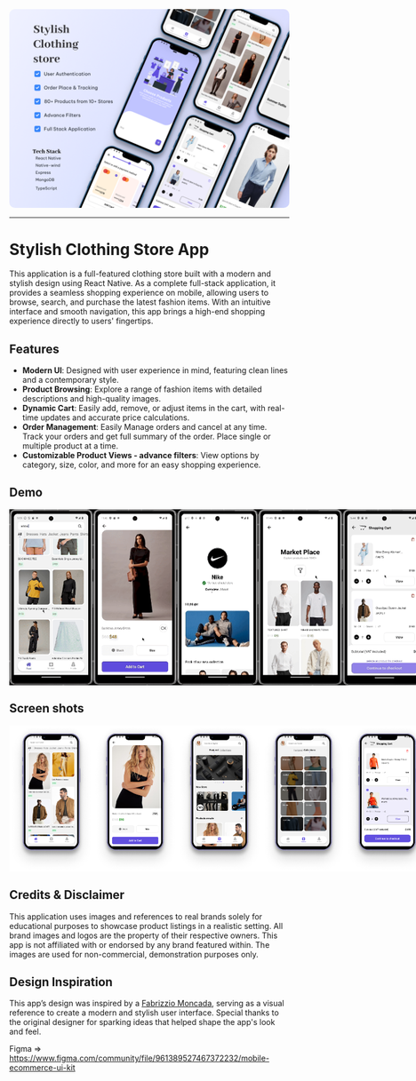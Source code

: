 <img src="demo/cover.png" style="border-radius:10px" />

---

# Stylish Clothing Store App

This application is a full-featured clothing store built with a modern and stylish design using React Native. As a complete full-stack application, it provides a seamless shopping experience on mobile, allowing users to browse, search, and purchase the latest fashion items. With an intuitive interface and smooth navigation, this app brings a high-end shopping experience directly to users' fingertips.

## Features

- **Modern UI**: Designed with user experience in mind, featuring clean lines and a contemporary style.
- **Product Browsing**: Explore a range of fashion items with detailed descriptions and high-quality images.
- **Dynamic Cart**: Easily add, remove, or adjust items in the cart, with real-time updates and accurate price calculations.
- **Order Management**: Easily Manage orders and cancel at any time. Track your orders and get full summary of the order. Place single or multiple product at a time.
- **Customizable Product Views - advance filters**: View options by category, size, color, and more for an easy shopping experience.

## Demo

<div  style="display: flex; flex-direction: 'row';">
<img src="demo/product_preview.gif" width="30%"/>
<img src="demo/product_page.gif" width="30%"/>
<img src="demo/store.gif" width="30%"/>
<img src="demo/market_place.gif" width="30%"/>
<img src="demo/order_placed.gif" width="30%"/>
</div>

## Screen shots

<div  style="display: flex; flex-direction: 'row';">
<img src="demo/feed.png" width="30%"/>
<img src="demo/product.png" width="30%"/>
<img src="demo/market.png" width="30%"/>
<img src="demo/collections.png" width="30%"/>
<img src="demo/cart.png" width="30%"/>
<img src="demo/drawer.png" width="30%"/>
<img src="demo/address.png" width="30%"/>
<img src="demo/payment.png" width="30%"/>
<img src="demo/order_summary.png" width="30%"/>
</div>

## Credits & Disclaimer

This application uses images and references to real brands solely for educational purposes to showcase product listings in a realistic setting. All brand images and logos are the property of their respective owners. This app is not affiliated with or endorsed by any brand featured within. The images are used for non-commercial, demonstration purposes only.

## Design Inspiration

This app’s design was inspired by a
<a href="https://www.figma.com/@fabrizzio">Fabrizzio Moncada</a>, serving as a visual reference to create a modern and stylish user interface. Special thanks to the original designer for sparking ideas that helped shape the app's look and feel.

Figma => https://www.figma.com/community/file/961389527467372232/mobile-ecommerce-ui-kit
